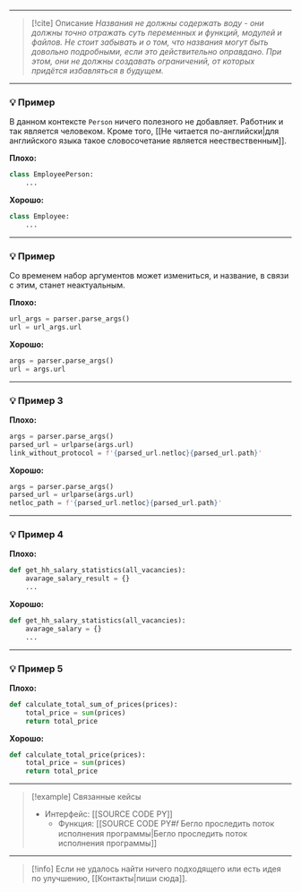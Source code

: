 ***

> [!cite] Описание
>_Названия не должны содержать воду - они должны точно отражать суть переменных и функций, модулей и файлов. Не стоит забывать и о том, что названия могут быть довольно подробными, если это действительно оправдано. При этом, они не должны создавать ограничений, от которых придётся избавляться в будущем._

***
### 💡 Пример
В данном контексте `Person` ничего полезного не добавляет. Работник и так является человеком. Кроме того, [[Не читается по-английски|для английского языка такое словосочетание является неествественным]].

**Плохо:**
```python
class EmployeePerson:
    ...
```

**Хорошо:**
```python
class Employee:
    ...
```

***
### 💡 Пример
Со временем набор аргументов может измениться, и название, в связи с этим, станет неактуальным.

**Плохо:**
```python
url_args = parser.parse_args()
url = url_args.url
```

**Хорошо:**
```python
args = parser.parse_args()
url = args.url
```

***
### 💡 Пример 3


**Плохо:**
```python
args = parser.parse_args()
parsed_url = urlparse(args.url)
link_without_protocol = f'{parsed_url.netloc}{parsed_url.path}'
```

**Хорошо:**
```python
args = parser.parse_args()
parsed_url = urlparse(args.url)
netloc_path = f'{parsed_url.netloc}{parsed_url.path}'
```

***
### 💡 Пример 4


**Плохо:**
```python
def get_hh_salary_statistics(all_vacancies):
    avarage_salary_result = {}
    ...
```

**Хорошо:**
```python
def get_hh_salary_statistics(all_vacancies):
    avarage_salary = {}
    ...
```

***
### 💡 Пример 5


**Плохо:**
```python
def calculate_total_sum_of_prices(prices):
    total_price = sum(prices)
    return total_price
```

**Хорошо:**
```python
def calculate_total_price(prices):
    total_price = sum(prices)
    return total_price
```

***

> [!example] Связанные кейсы
>- Интерфейс: [[SOURCE CODE PY]]
>	- Функция: [[SOURCE CODE PY#𝑓 Бегло проследить поток исполнения программы|Бегло проследить поток исполнения программы]]

***

> [!info]
> Если не удалось найти ничего подходящего или есть идея по улучшению, [[Контакты|пиши сюда]].
